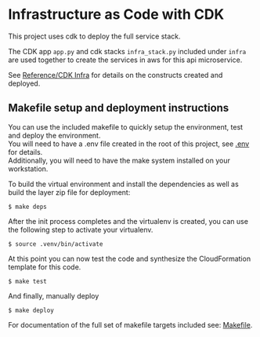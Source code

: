 # Infrastructure as Code with CDK
This project uses cdk to deploy the full service stack.  

The CDK app `app.py` and cdk stacks `infra_stack.py` included under `infra` are used together to create the services in aws for this api microservice.

See [Reference/CDK Infra](refs/infra.md) for details on the constructs created and deployed. 

## Makefile setup and deployment instructions

You can use the included makefile to quickly setup the environment, test and deploy the environment.  
You will need to have a .env file created in the root of this project, see [.env](dotenv.md) for details.  
Additionally, you will need to have the make system installed on your workstation.   
  
To build the virtual environment and install the dependencies as well as build the layer zip file for deployment:
```
$ make deps
```
After the init process completes and the virtualenv is created, you can use the following
step to activate your virtualenv.

```
$ source .venv/bin/activate
```

At this point you can now test the code and synthesize the CloudFormation template for this code.

```
$ make test
```

And finally, manually deploy

```
$ make deploy
```

For documentation of the full set of makefile targets included see: [Makefile](makefile.md).